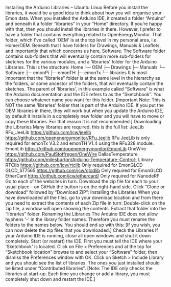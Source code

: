 Installing the Arduino Libraries – Ubuntu Linux
Before you install the libraries, it would be a good idea to think about how you will organise your
Emon data. When you installed the Arduino IDE, it created a folder “Arduino” and beneath it a
folder “libraries” in your “Home” directory. If you’re happy with that, then you should install the
libraries in there.
However, I prefer to have a folder that contains everything related to OpenEnergyMonitor. That
folder, which I've called 'OEM' is at the top level in my personal area, i.e. Home/OEM. Beneath
that I have folders for Drawings, Manuals & Leaflets, and importantly that which concerns us here,
Software. The Software folder contains sub-folders that will eventually contain more sub-folders for
sketches for the various modules, and a 'libraries' folder for the Arduino Libraries. This is the
structure:
Home
└─ OEM
├─ Drawings
├─ Manuals
└─ Software
├─ emonPi
├─ emonTH
├─ emonTx
└─ libraries
It is most important that the “libraries” folder is at the same level in the hierarchy as the folders, or
some ancestor of the folders, that will eventually contain the sketches. The parent of 'libraries', in
this example called “Software” is what the Arduino documentation and the IDE refers to as the
“Sketchbook”. You can choose whatever name you want for this folder.
[Important Note: This is NOT the same 'libraries' folder that is part of the Arduino IDE. If you put
the OEM libraries in there, they will work but when you update the Arduino IDE, by default it
installs in a completely new folder and you will have to move or copy these libraries. For that
reason it is not recommended.]
Downloading the Libraries
Many libraries are required, this is the full list:
JeeLib
RFu_JeeLib
https://github.com/jcw/jeelib
https://github.com/openenergymonitor/RFu_jeelib
RFu JeeLib is only required for emonTx V3.2 and emonTH V1.4
using the RFu328 module.
EmonLib https://github.com/openenergymonitor/EmonLib
OneWire https://github.com/PaulStoffregen/OneWire
DallasTemperature https://github.com/milesburton/Arduino-Temperature-Control-
 Library
RTClib https://github.com/jcw/rtclib Only required for EmonGLCD
GLCD_ST7565 https://github.com/jcw/glcdlib Only required for EmonGLCD
EtherCard https://github.com/jcw/ethercard/ Only required for NanodeRF
Go to each of the websites in turn. Download the zip file for each to your usual place – on GitHub
the button is on the right-hand side. Click “Clone or download” followed by “Download ZIP”:
Installing the Libraries
When you have downloaded all the files, go to your download location and from there you need to
extract the contents of each Zip file in turn: Double-click on the zip file, a window will open
showing the contents. Extract that folder into the “libraries” folder.
Renaming the Libraries
The Arduino IDE does not allow hyphens '-' in the library folder names. Therefore you must rename
the folders to the names below. You should end up with this:
[If you wish, you can now delete the zip files that you downloaded.]
Check the Libraries
If your Arduino IDE is running, close all open windows and shut it down completely. Start (or
restart) the IDE. First you must tell the IDE where your 'Sketchbook' is located. Click on File >
Preferences and at the top for “Sketchbook location” browse to and select your “Software” folder,
then dismiss the Preferences window with OK. Click on Sketch > Include Library and you should
see the list of libraries. The ones you just installed should be listed under “Contributed libraries”.
[Note: The IDE only checks the libraries at start-up. Each time you change or add a library, you
must completely shut down and restart the IDE.]